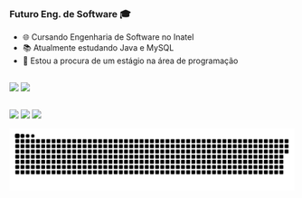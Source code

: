 ### Futuro Eng. de Software 🎓

- 🌐  Cursando Engenharia de Software no Inatel
- 📚  Atualmente estudando Java e MySQL 
- 🔭  Estou a procura de um estágio na área de programação

##
<div>
  <img height="180em" src="https://github-readme-stats.vercel.app/api?username=pedro208&show_icons=true&theme=dracula&include_all_commits=true&count_private=true"/>
  <img height="180em" src="https://github-readme-stats.vercel.app/api/top-langs/?username=pedro208&layout=compact&langs_count=7&theme=dracula"/>

</div>

##

<div>

  <a href="https://instagram.com/pedroagto" target="_blank"><img src="https://img.shields.io/badge/-Instagram-%23E4405F?style=for-the-badge&logo=instagram&logoColor=white" target="_blank"></a>
  <a href = "mailto:pedrodaluzmota208@gmail.com"><img src="https://img.shields.io/badge/-Gmail-%23333?style=for-the-badge&logo=gmail&logoColor=white" target="_blank"></a>
  <a href="https://www.linkedin.com/in/pedroagusto/" target="_blank"><img src="https://img.shields.io/badge/-LinkedIn-%230077B5?style=for-the-badge&logo=linkedin&logoColor=white" target="_blank"></a> 
 
  ![Snake animation](https://github.com/pedro208/pedro208/blob/output/github-contribution-grid-snake.svg)
 
</div>


